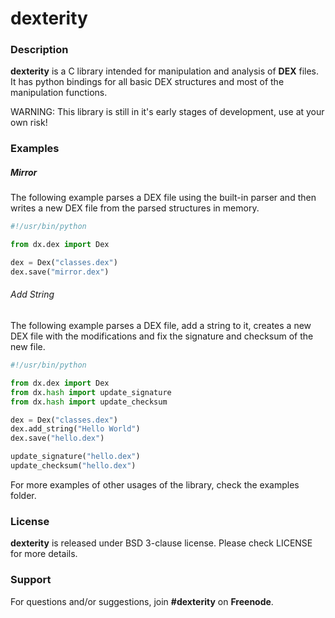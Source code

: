 # dexterity

### Description

**dexterity** is a C library intended for manipulation and analysis of **DEX** files. It has python bindings for all basic DEX structures and most of the manipulation functions.

WARNING: This library is still in it's early stages of development, use at your own risk! 

### Examples

##### Mirror
The following example parses a DEX file using the built-in parser and then writes a new DEX file from the parsed structures in memory.
```python
#!/usr/bin/python

from dx.dex import Dex

dex = Dex("classes.dex")
dex.save("mirror.dex")
```

###### Add String
The following example parses a DEX file, add a string to it, creates a new DEX file with the modifications and fix the signature and checksum of the new file.
```python
#!/usr/bin/python

from dx.dex import Dex
from dx.hash import update_signature
from dx.hash import update_checksum

dex = Dex("classes.dex")
dex.add_string("Hello World")
dex.save("hello.dex")

update_signature("hello.dex")
update_checksum("hello.dex")
```

For more examples of other usages of the library, check the examples folder.

### License
**dexterity** is released under BSD 3-clause license. Please check LICENSE for more details.

### Support
For questions and/or suggestions, join **#dexterity** on **Freenode**.
